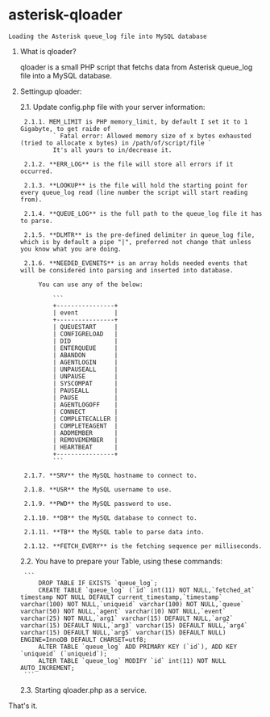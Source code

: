 # asterisk-qloader
	Loading the Asterisk queue_log file into MySQL database

1. What is qloader?

	qloader is a small PHP script that fetchs data from Asterisk queue_log file into a MySQL database.
	
2. Settingup qloader:

	2.1. Update config.php file with your server information:
		
		2.1.1. MEM_LIMIT is PHP memory_limit, by default I set it to 1 Gigabyte, to get raide of 
				` Fatal error: Allowed memory size of x bytes exhausted (tried to allocate x bytes) in /path/of/script/file `
				It's all yours to in/decrease it.
				
		2.1.2. **ERR_LOG** is the file will store all errors if it occurred.
		
		2.1.3. **LOOKUP** is the file will hold the starting point for every queue_log read (line number the script will start reading from).
		
		2.1.4. **QUEUE_LOG** is the full path to the queue_log file it has to parse.
		
		2.1.5. **DLMTR** is the pre-defined delimiter in queue_log file, which is by default a pipe "|", preferred not change that unless you know what you are doing.
		
		2.1.6. **NEEDED_EVENETS** is an array holds needed events that will be considered into parsing and inserted into database.
		
			You can use any of the below:
			
				```
				+----------------+
				| event          |
				+----------------+
				| QUEUESTART     |
				| CONFIGRELOAD   |
				| DID            |
				| ENTERQUEUE     |
				| ABANDON        |
				| AGENTLOGIN     |
				| UNPAUSEALL     |
				| UNPAUSE        |
				| SYSCOMPAT      |
				| PAUSEALL       |
				| PAUSE          |
				| AGENTLOGOFF    |
				| CONNECT        |
				| COMPLETECALLER |
				| COMPLETEAGENT  |
				| ADDMEMBER      |
				| REMOVEMEMBER   |
				| HEARTBEAT      |
				+----------------+
				```
		
		2.1.7. **SRV** the MySQL hostname to connect to.
		
		2.1.8. **USR** the MySQL username to use.
		
		2.1.9. **PWD** the MySQL password to use.
		
		2.1.10. **DB** the MySQL database to connect to.
		
		2.1.11. **TB** the MySQL table to parse data into.
		
		2.1.12. **FETCH_EVERY** is the fetching sequence per milliseconds.
		
		
	2.2. You have to prepare your Table, using these commands:
	
		```
			DROP TABLE IF EXISTS `queue_log`;
			CREATE TABLE `queue_log` (`id` int(11) NOT NULL,`fetched_at` timestamp NOT NULL DEFAULT current_timestamp,`timestamp` varchar(100) NOT NULL,`uniqueid` varchar(100) NOT NULL,`queue` varchar(50) NOT NULL,`agent` varchar(10) NOT NULL,`event` varchar(25) NOT NULL,`arg1` varchar(15) DEFAULT NULL,`arg2` varchar(15) DEFAULT NULL,`arg3` varchar(15) DEFAULT NULL,`arg4` varchar(15) DEFAULT NULL,`arg5` varchar(15) DEFAULT NULL) ENGINE=InnoDB DEFAULT CHARSET=utf8;
			ALTER TABLE `queue_log` ADD PRIMARY KEY (`id`), ADD KEY `uniqueid` (`uniqueid`);
			ALTER TABLE `queue_log` MODIFY `id` int(11) NOT NULL AUTO_INCREMENT;
		```
		
	2.3. Starting qloader.php as a service.
	
That's it.
